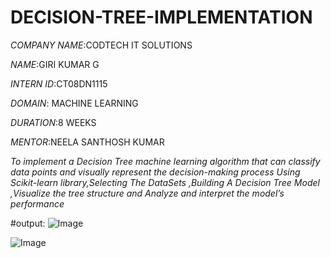 # DECISION-TREE-IMPLEMENTATION

*COMPANY NAME*:CODTECH IT SOLUTIONS

*NAME*:GIRI KUMAR G

*INTERN ID*:CT08DN1115

*DOMAIN*: MACHINE LEARNING 

*DURATION*:8 WEEKS

*MENTOR*:NEELA SANTHOSH KUMAR

*To implement a Decision Tree machine learning algorithm that can classify data points and visually represent the decision-making process Using Scikit-learn library,Selecting The DataSets ,Building A Decision Tree Model ,Visualize the tree structure and Analyze and interpret the model’s performance*

#output:
![Image](https://github.com/user-attachments/assets/39760a12-d1b5-4f53-800e-6f8c8be7b685)

![Image](https://github.com/user-attachments/assets/1d452e04-d3c0-4365-91ec-f81a0c734fd1)
